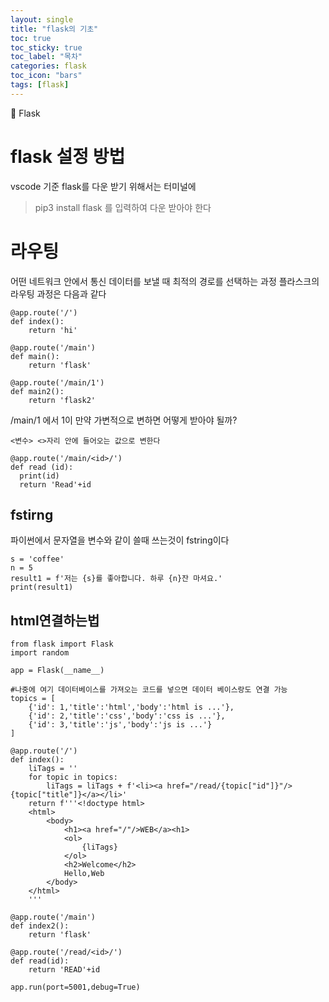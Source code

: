 ```yaml
---
layout: single
title: "flask의 기초"
toc: true
toc_sticky: true
toc_label: "목차"
categories: flask
toc_icon: "bars"
tags: [flask]
---
```


📘 Flask


# flask 설정 방법
vscode 기준 flask를 다운 받기 위해서는 터미널에 

> pip3 install flask
를 입력하여 다운 받아야 한다


# 라우팅
어떤 네트워크 안에서 통신 데이터를 보낼 때 최적의 경로를 선택하는 과정
플라스크의 라우팅 과정은 다음과 같다

```
@app.route('/')
def index():
    return 'hi'
 
@app.route('/main')
def main():
    return 'flask'
    
@app.route('/main/1')
def main2():
    return 'flask2'      
```

/main/1  에서 1이 만약 가변적으로 변하면 어떻게 받아야 될까?
```
<변수> <>자리 안에 들어오는 값으로 변한다
```


```
@app.route('/main/<id>/')
def read (id):
  print(id)
  return 'Read'+id
```


## fstirng
파이썬에서 문자열을 변수와 같이 쓸때 쓰는것이 fstring이다


```
s = 'coffee'
n = 5
result1 = f'저는 {s}를 좋아합니다. 하루 {n}잔 마셔요.'
print(result1)
```

## html연결하는법


```
from flask import Flask
import random

app = Flask(__name__)

#나중에 여기 데이터베이스를 가져오는 코드를 넣으면 데이터 베이스랑도 연결 가능
topics = [
    {'id': 1,'title':'html','body':'html is ...'},
    {'id': 2,'title':'css','body':'css is ...'},
    {'id': 3,'title':'js','body':'js is ...'}
]

@app.route('/')
def index():
    liTags = ''
    for topic in topics:
        liTags = liTags + f'<li><a href="/read/{topic["id"]}"/>{topic["title"]}</a></li>'
    return f'''<!doctype html>
    <html>
        <body>
            <h1><a href="/"/>WEB</a><h1>
            <ol>
                {liTags}
            </ol>
            <h2>Welcome</h2>
            Hello,Web
        </body>
    </html>
    '''
 
@app.route('/main')
def index2():
    return 'flask'

@app.route('/read/<id>/')
def read(id):
    return 'READ'+id

app.run(port=5001,debug=True)
```


